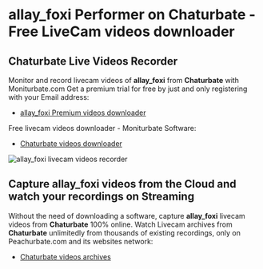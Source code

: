# allay_foxi Performer on Chaturbate - Free LiveCam videos downloader

## Chaturbate Live Videos Recorder

Monitor and record livecam videos of **allay_foxi** from **Chaturbate** with Moniturbate.com
Get a premium trial for free by just and only registering with your Email address:
* [allay_foxi Premium videos downloader](https://moniturbate.com/request-demo-licence-key.html)

Free livecam videos downloader - Moniturbate Software:
* [Chaturbate videos downloader](https://moniturbate.com/moniturbate-download-software.html)

![allay_foxi livecam videos recorder](https://peachurnet.com/templates/moniturbate-software.png)


## Capture allay_foxi videos from the Cloud and watch your recordings on Streaming

Without the need of downloading a software, capture **allay_foxi** livecam videos from **Chaturbate** 100% online.
Watch Livecam archives from **Chaturbate** unlimitedly from thousands of existing recordings, only on Peachurbate.com and its websites network:
* [Chaturbate videos archives](https://peachurnet.com/)